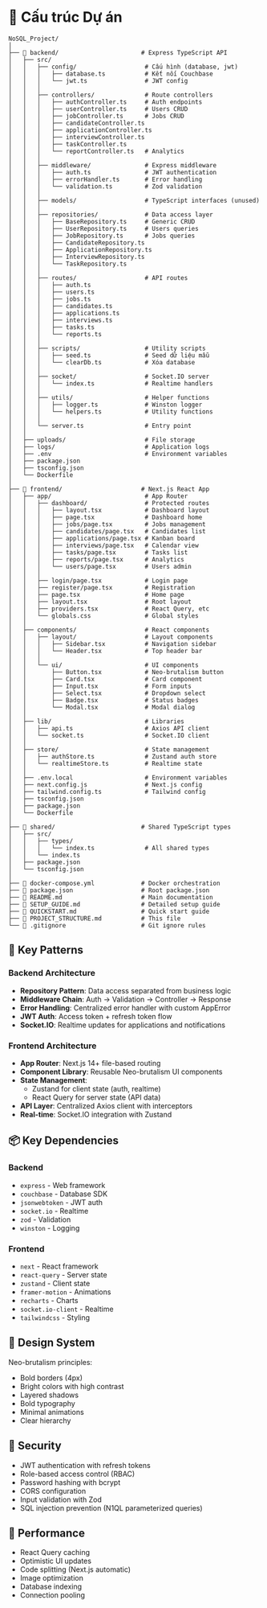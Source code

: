 # 📁 Cấu trúc Dự án

```
NoSQL_Project/
│
├── 📂 backend/                       # Express TypeScript API
│   ├── src/
│   │   ├── config/                   # Cấu hình (database, jwt)
│   │   │   ├── database.ts           # Kết nối Couchbase
│   │   │   └── jwt.ts                # JWT config
│   │   │
│   │   ├── controllers/              # Route controllers
│   │   │   ├── authController.ts     # Auth endpoints
│   │   │   ├── userController.ts     # Users CRUD
│   │   │   ├── jobController.ts      # Jobs CRUD
│   │   │   ├── candidateController.ts
│   │   │   ├── applicationController.ts
│   │   │   ├── interviewController.ts
│   │   │   ├── taskController.ts
│   │   │   └── reportController.ts   # Analytics
│   │   │
│   │   ├── middleware/               # Express middleware
│   │   │   ├── auth.ts               # JWT authentication
│   │   │   ├── errorHandler.ts       # Error handling
│   │   │   └── validation.ts         # Zod validation
│   │   │
│   │   ├── models/                   # TypeScript interfaces (unused)
│   │   │
│   │   ├── repositories/             # Data access layer
│   │   │   ├── BaseRepository.ts     # Generic CRUD
│   │   │   ├── UserRepository.ts     # Users queries
│   │   │   ├── JobRepository.ts      # Jobs queries
│   │   │   ├── CandidateRepository.ts
│   │   │   ├── ApplicationRepository.ts
│   │   │   ├── InterviewRepository.ts
│   │   │   └── TaskRepository.ts
│   │   │
│   │   ├── routes/                   # API routes
│   │   │   ├── auth.ts
│   │   │   ├── users.ts
│   │   │   ├── jobs.ts
│   │   │   ├── candidates.ts
│   │   │   ├── applications.ts
│   │   │   ├── interviews.ts
│   │   │   ├── tasks.ts
│   │   │   └── reports.ts
│   │   │
│   │   ├── scripts/                  # Utility scripts
│   │   │   ├── seed.ts               # Seed dữ liệu mẫu
│   │   │   └── clearDb.ts            # Xóa database
│   │   │
│   │   ├── socket/                   # Socket.IO server
│   │   │   └── index.ts              # Realtime handlers
│   │   │
│   │   ├── utils/                    # Helper functions
│   │   │   ├── logger.ts             # Winston logger
│   │   │   └── helpers.ts            # Utility functions
│   │   │
│   │   └── server.ts                 # Entry point
│   │
│   ├── uploads/                      # File storage
│   ├── logs/                         # Application logs
│   ├── .env                          # Environment variables
│   ├── package.json
│   ├── tsconfig.json
│   └── Dockerfile
│
├── 📂 frontend/                      # Next.js React App
│   ├── app/                          # App Router
│   │   ├── dashboard/                # Protected routes
│   │   │   ├── layout.tsx            # Dashboard layout
│   │   │   ├── page.tsx              # Dashboard home
│   │   │   ├── jobs/page.tsx         # Jobs management
│   │   │   ├── candidates/page.tsx   # Candidates list
│   │   │   ├── applications/page.tsx # Kanban board
│   │   │   ├── interviews/page.tsx   # Calendar view
│   │   │   ├── tasks/page.tsx        # Tasks list
│   │   │   ├── reports/page.tsx      # Analytics
│   │   │   └── users/page.tsx        # Users admin
│   │   │
│   │   ├── login/page.tsx            # Login page
│   │   ├── register/page.tsx         # Registration
│   │   ├── page.tsx                  # Home page
│   │   ├── layout.tsx                # Root layout
│   │   ├── providers.tsx             # React Query, etc
│   │   └── globals.css               # Global styles
│   │
│   ├── components/                   # React components
│   │   ├── layout/                   # Layout components
│   │   │   ├── Sidebar.tsx           # Navigation sidebar
│   │   │   └── Header.tsx            # Top header bar
│   │   │
│   │   └── ui/                       # UI components
│   │       ├── Button.tsx            # Neo-brutalism button
│   │       ├── Card.tsx              # Card component
│   │       ├── Input.tsx             # Form inputs
│   │       ├── Select.tsx            # Dropdown select
│   │       ├── Badge.tsx             # Status badges
│   │       └── Modal.tsx             # Modal dialog
│   │
│   ├── lib/                          # Libraries
│   │   ├── api.ts                    # Axios API client
│   │   └── socket.ts                 # Socket.IO client
│   │
│   ├── store/                        # State management
│   │   ├── authStore.ts              # Zustand auth store
│   │   └── realtimeStore.ts          # Realtime state
│   │
│   ├── .env.local                    # Environment variables
│   ├── next.config.js                # Next.js config
│   ├── tailwind.config.ts            # Tailwind config
│   ├── tsconfig.json
│   ├── package.json
│   └── Dockerfile
│
├── 📂 shared/                        # Shared TypeScript types
│   ├── src/
│   │   ├── types/
│   │   │   └── index.ts              # All shared types
│   │   └── index.ts
│   ├── package.json
│   └── tsconfig.json
│
├── 📄 docker-compose.yml             # Docker orchestration
├── 📄 package.json                   # Root package.json
├── 📄 README.md                      # Main documentation
├── 📄 SETUP_GUIDE.md                 # Detailed setup guide
├── 📄 QUICKSTART.md                  # Quick start guide
├── 📄 PROJECT_STRUCTURE.md           # This file
└── 📄 .gitignore                     # Git ignore rules

```

## 🎯 Key Patterns

### Backend Architecture

- **Repository Pattern**: Data access separated from business logic
- **Middleware Chain**: Auth → Validation → Controller → Response
- **Error Handling**: Centralized error handler with custom AppError
- **JWT Auth**: Access token + refresh token flow
- **Socket.IO**: Realtime updates for applications and notifications

### Frontend Architecture

- **App Router**: Next.js 14+ file-based routing
- **Component Library**: Reusable Neo-brutalism UI components
- **State Management**: 
  - Zustand for client state (auth, realtime)
  - React Query for server state (API data)
- **API Layer**: Centralized Axios client with interceptors
- **Real-time**: Socket.IO integration with Zustand

## 📦 Key Dependencies

### Backend
- `express` - Web framework
- `couchbase` - Database SDK
- `jsonwebtoken` - JWT auth
- `socket.io` - Realtime
- `zod` - Validation
- `winston` - Logging

### Frontend
- `next` - React framework
- `react-query` - Server state
- `zustand` - Client state
- `framer-motion` - Animations
- `recharts` - Charts
- `socket.io-client` - Realtime
- `tailwindcss` - Styling

## 🎨 Design System

Neo-brutalism principles:
- Bold borders (4px)
- Bright colors with high contrast
- Layered shadows
- Bold typography
- Minimal animations
- Clear hierarchy

## 🔐 Security

- JWT authentication with refresh tokens
- Role-based access control (RBAC)
- Password hashing with bcrypt
- CORS configuration
- Input validation with Zod
- SQL injection prevention (N1QL parameterized queries)

## 🚀 Performance

- React Query caching
- Optimistic UI updates
- Code splitting (Next.js automatic)
- Image optimization
- Database indexing
- Connection pooling

